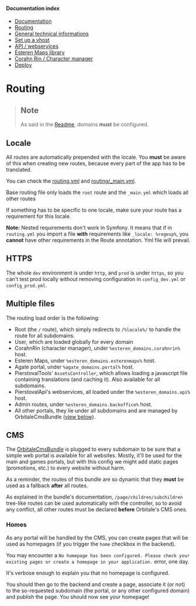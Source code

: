 
#### Documentation index

* [Documentation](../README.md)
* [Routing](routing.md)
* [General technical informations](technical.md)
* [Set up a vhost](vhosts.md)
* [API / webservices](api.md)
* [Esteren Maps library](maps.md)
* [Corahn Rin / Character manager](character_manager.md)
* [Deploy](deploy.md)

# Routing

> ## Note
> As said in the [Readme](../README.md#subdomains), domains **must** be configured.

## Locale

All routes are automatically prepended with the locale.
You **must** be aware of this when creating new routes, because every part of the app has to be translated.

You can check the [routing.yml](app/config/routing.yml) and [routing/_main.yml](app/config/routing/_main.yml).

Base routing file only loads the `root` route and the `_main.yml` which loads all other routes

If something has to be specific to one locale, make sure your route has a requirement for this locale.

**Note:** Nested requirements don't work in Symfony. It means that if in `routing.yml` you import a file **with** 
 requirements like `_locale: %regexp%`, you **cannot** have other requirements in the Route annotation. Yml file will
 prevail.

## HTTPS

The whole `dev` environment is under `http`, and `prod` is under `https`, so you can't test prod locally without
 removing configuration in `config_dev.yml` or `config_prod.yml`.

## Multiple files

The routing load order is the following:

* Root (the `/` route), which simply redirects to `/%locale%/` to handle the route for all subdomains.
* User, which are loaded globally for every domain
* CorahnRin (character manager), under `%esteren_domains.corahnrin%` host.
* Esteren Maps, under `%esteren_domains.esterenmaps%` host.
* Agate portal, under `%agate_domains.portal%` host.
* PierstovalTools' `AssetsController`, which allows loading a javascript file containing translations (and caching it).
 Also available for all subdomains.
* PierstovalApi's webservices, all loaded under the `%esteren_domains.api%` host.
* Admin routes, under `%esteren_domains.backoffice%` host.
* All other portals, they lie under all subdomains and are managed by OrbitaleCmsBundle ([view below](#cms)).

## CMS

The [OrbitaleCmsBundle](https://github.com/Orbitale/CmsBundle) is plugged to every subdomain to be sure that a simple
 web portal is available for all websites. Mostly, it'll be used for the main and games portals, but with this config we
 might add static pages (promotions, etc.) to every website without harm.

As a reminder, the routes of this bundle are so dynamic that they **must** be used as a fallback **after** all routes.

As explained in the bundle's documentation, `/page/children/subchildren` tree-like routes can be used automatically with
 the controller, so to avoid any conflict, all other routes must be declared **before** Orbitale's CMS ones.

### Homes

As any portal will be handled by the CMS, you can create pages that will be used as homepages (if you trigger the `home`
 checkbox in the backend).

You may encounter a `No homepage has been configured. Please check your existing pages or create a homepage in your
application.` error, one day.

It's verbose enough to explain you that no homepage is configured.

You should then go to the backend and create a page, associate it (or not) to the so-requested subdomain (the portal, or
 any other configured domain) and publish the page. You should now see your homepage!
